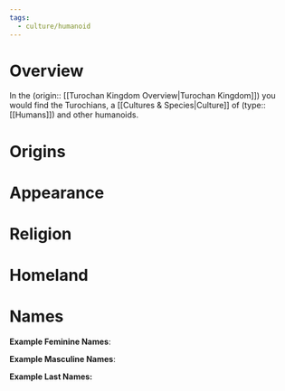 ```yaml
---
tags:
  - culture/humanoid
---
```

# Overview
In the (origin:: [[Turochan Kingdom Overview|Turochan Kingdom]]) you would find the Turochians, a [[Cultures & Species|Culture]] of (type:: [[Humans]]) and other humanoids.
# Origins
# Appearance
# Religion
# Homeland
# Names
**Example Feminine Names**:

**Example Masculine Names**:

**Example Last Names:**